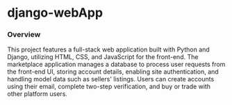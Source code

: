 # django-webApp

### Overview

This project features a full-stack web application built with Python and Django, utilizing HTML, CSS, and JavaScript for the front-end. The marketplace application manages a database to process user requests from the front-end UI, storing account details, enabling site authentication, and handling model data such as sellers' listings. Users can create accounts using their email, complete two-step verification, and buy or trade with other platform users.

